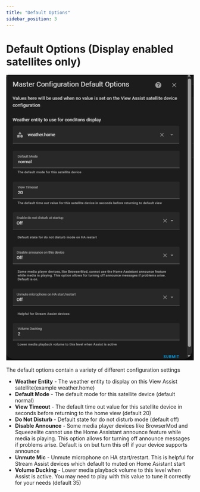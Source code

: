 ```yaml
---
title: "Default Options"
sidebar_position: 3
---
```


# Default Options (Display enabled satellites only)

![](./vaconfig-defaultoptions1.png)

The default options contain a variety of different configuration settings

- **Weather Entity** - The weather entity to display on this View Assist satellite(example weather.home)
- **Default Mode** - The default mode for this satellite device (default normal)
- **View Timeout** - The default time out value for this satellite device in seconds before returning to the home view (default 20)
- **Do Not Disturb** - Default state for do not disturb mode (default off)
- **Disable Announce** - Some media player devices like BrowserMod and Squeezelite cannot use the Home Assistant announce feature while media is playing. This option allows for turning off announce messages if problems arise. Default is on but turn this off if your device supports announce
- **Unmute Mic** - Unmute microphone on HA start/restart. This is helpful for Stream Assist devices which default to muted on Home Asistant start
- **Volume Ducking** - Lower media playback volume to this level when Assist is active. You may need to play with this value to tune it correctly for your needs (default 35)
